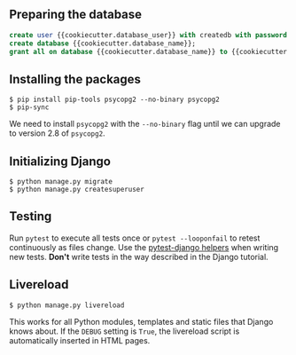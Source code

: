## Preparing the database

```sql
create user {{cookiecutter.database_user}} with createdb with password '{{cookiecutter.database_password}}';
create database {{cookiecutter.database_name}};
grant all on database {{cookiecutter.database_name}} to {{cookiecutter.database_user}};
```


## Installing the packages

```console
$ pip install pip-tools psycopg2 --no-binary psycopg2
$ pip-sync
```

We need to install `psycopg2` with the `--no-binary` flag until we can upgrade to version 2.8 of `psycopg2`.


## Initializing Django

```console
$ python manage.py migrate
$ python manage.py createsuperuser
```


## Testing

Run `pytest` to execute all tests once or `pytest --looponfail` to retest continuously as files change. Use the [pytest-django helpers][1] when writing new tests. **Don't** write tests in the way described in the Django tutorial.

[1]: https://pytest-django.readthedocs.io/en/latest/helpers.html


## Livereload

```console
$ python manage.py livereload
```

This works for all Python modules, templates and static files that Django knows about. If the `DEBUG` setting is `True`, the livereload script is automatically inserted in HTML pages.
